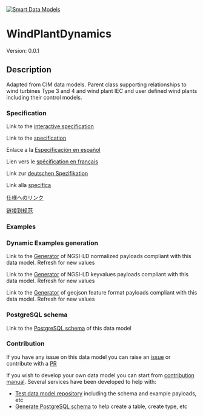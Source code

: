 [![Smart Data Models](https://smartdatamodels.org/wp-content/uploads/2022/01/SmartDataModels_logo.png "Logo")](https://smartdatamodels.org)
# WindPlantDynamics
Version: 0.0.1

## Description 

Adapted from CIM data models. Parent class supporting relationships to wind turbines Type 3 and 4 and wind plant IEC and user defined wind plants including their control models.
### Specification

Link to the [interactive specification](https://swagger.lab.fiware.org/?url=https://smart-data-models.github.io/dataModel.EnergyCIM/WindPlantDynamics/swagger.yaml)

Link to the [specification](https://github.com/smart-data-models/dataModel.EnergyCIM/blob/master/WindPlantDynamics/doc/spec.md)

Enlace a la [Especificación en español](https://github.com/smart-data-models/dataModel.EnergyCIM/blob/master/WindPlantDynamics/doc/spec_ES.md)

Lien vers le [spécification en français](https://github.com/smart-data-models/dataModel.EnergyCIM/blob/master/WindPlantDynamics/doc/spec_FR.md)

Link zur [deutschen Spezifikation](https://github.com/smart-data-models/dataModel.EnergyCIM/blob/master/WindPlantDynamics/doc/spec_DE.md)

Link alla [specifica](https://github.com/smart-data-models/dataModel.EnergyCIM/blob/master/WindPlantDynamics/doc/spec_IT.md)

[仕様へのリンク](https://github.com/smart-data-models/dataModel.EnergyCIM/blob/master/WindPlantDynamics/doc/spec_JA.md)

[链接到规范](https://github.com/smart-data-models/dataModel.EnergyCIM/blob/master/WindPlantDynamics/doc/spec_ZH.md)
### Examples
### Dynamic Examples generation

Link to the [Generator](https://smartdatamodels.org/extra/ngsi-ld_generator.php?schemaUrl=https://raw.githubusercontent.com/smart-data-models/dataModel.EnergyCIM/master/WindPlantDynamics/schema.json&email=info@smartdatamodels.org) of NGSI-LD normalized payloads compliant with this data model. Refresh for new values

Link to the [Generator](https://smartdatamodels.org/extra/ngsi-ld_generator_keyvalues.php?schemaUrl=https://raw.githubusercontent.com/smart-data-models/dataModel.EnergyCIM/master/WindPlantDynamics/schema.json&email=info@smartdatamodels.org) of NGSI-LD keyvalues payloads compliant with this data model. Refresh for new values

Link to the [Generator](https://smartdatamodels.org/extra/geojson_features_generator.php?schemaUrl=https://raw.githubusercontent.com/smart-data-models/dataModel.EnergyCIM/master/WindPlantDynamics/schema.json&email=info@smartdatamodels.org) of geojson feature format payloads compliant with this data model. Refresh for new values
### PostgreSQL schema

Link to the [PostgreSQL schema](https://github.com/smart-data-models/dataModel.EnergyCIM/blob/master/WindPlantDynamics/schema.sql) of this data model
### Contribution

 If you have any issue on this data model you can raise an [issue](https://github.com/smart-data-models/dataModel.EnergyCIM/issues)  or contribute with a [PR](https://github.com/smart-data-models/dataModel.EnergyCIM/pulls)

 If you wish to develop your own data model you can start from [contribution manual](https://bit.ly/contribution_manual). Several services have been developed to help with: 
 - [Test data model repository](https://smartdatamodels.org/index.php/data-models-contribution-api/) including the schema and example payloads, etc
 - [Generate PostgreSQL schema](https://smartdatamodels.org/index.php/sql-service/) to help create a table, create type, etc